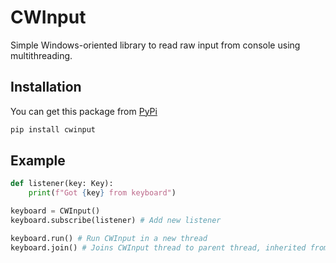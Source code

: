 # CWInput

Simple Windows-oriented library to read raw input from console using multithreading.

## Installation

You can get this package from [PyPi](https://pypi.org/project/cwinput/)


```sh
pip install cwinput
```

## Example

```py
def listener(key: Key):
    print(f"Got {key} from keyboard")

keyboard = CWInput()
keyboard.subscribe(listener) # Add new listener

keyboard.run() # Run CWInput in a new thread
keyboard.join() # Joins CWInput thread to parent thread, inherited from Thread class
```